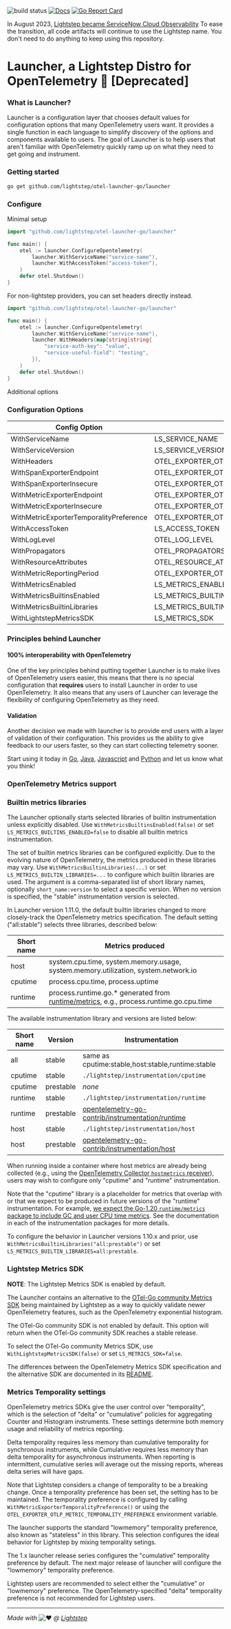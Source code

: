 ![build status](https://github.com/lightstep/otel-launcher-go/workflows/build/badge.svg)
[![Docs](https://godoc.org/github.com/lightstep/otel-launcher-go/launcher?status.svg)](https://pkg.go.dev/github.com/lightstep/otel-launcher-go/launcher)
[![Go Report Card](https://goreportcard.com/badge/github.com/lightstep/otel-launcher-go/launcher)](https://goreportcard.com/report/github.com/lightstep/otel-launcher-go/launcher)

In August 2023, [Lightstep became ServiceNow
Cloud Observability](https://docs.lightstep.com/docs/banner-faq) To ease the
transition, all code artifacts will continue to use the Lightstep name. You
don't need to do anything to keep using this repository.

# Launcher, a Lightstep Distro for OpenTelemetry 🚀 [Deprecated]

### What is Launcher?

Launcher is a configuration layer that chooses default values for configuration options that many OpenTelemetry users want. It provides a single function in each language to simplify discovery of the options and components available to users. The goal of Launcher is to help users that aren't familiar with OpenTelemetry quickly ramp up on what they need to get going and instrument.

### Getting started

```bash
go get github.com/lightstep/otel-launcher-go/launcher
```

### Configure

Minimal setup

```go
import "github.com/lightstep/otel-launcher-go/launcher"

func main() {
    otel := launcher.ConfigureOpentelemetry(
        launcher.WithServiceName("service-name"),
        launcher.WithAccessToken("access-token"),
    )
    defer otel.Shutdown()
}
```

For non-lightstep providers, you can set headers directly instead.

```go
import "github.com/lightstep/otel-launcher-go/launcher"

func main() {
    otel := launcher.ConfigureOpentelemetry(
        launcher.WithServiceName("service-name"),
        launcher.WithHeaders(map[string]string{
            "service-auth-key": "value",
            "service-useful-field": "testing",
        }),
    )
    defer otel.Shutdown()
}
```


Additional options

### Configuration Options

| Config Option                           | Env Variable                                     | Required | Default                       |
|-----------------------------------------|--------------------------------------------------|----------|-------------------------------|
| WithServiceName                         | LS_SERVICE_NAME                                  | y        | -                             |
| WithServiceVersion                      | LS_SERVICE_VERSION                               | n        | unknown                       |
| WithHeaders                             | OTEL_EXPORTER_OTLP_HEADERS                       | n        | {}                            |
| WithSpanExporterEndpoint                | OTEL_EXPORTER_OTLP_SPAN_ENDPOINT                 | n        | ingest.lightstep.com:443      |
| WithSpanExporterInsecure                | OTEL_EXPORTER_OTLP_SPAN_INSECURE                 | n        | false                         |
| WithMetricExporterEndpoint              | OTEL_EXPORTER_OTLP_METRIC_ENDPOINT               | n        | ingest.lightstep.com:443      |
| WithMetricExporterInsecure              | OTEL_EXPORTER_OTLP_METRIC_INSECURE               | n        | false                         |
| WithMetricExporterTemporalityPreference | OTEL_EXPORTER_OTLP_METRIC_TEMPORALITY_PREFERENCE | n        | cumulative                    |
| WithAccessToken                         | LS_ACCESS_TOKEN                                  | n        | -                             |
| WithLogLevel                            | OTEL_LOG_LEVEL                                   | n        | info                          |
| WithPropagators                         | OTEL_PROPAGATORS                                 | n        | b3                            |
| WithResourceAttributes                  | OTEL_RESOURCE_ATTRIBUTES                         | n        | -                             |
| WithMetricReportingPeriod               | OTEL_EXPORTER_OTLP_METRIC_PERIOD                 | n        | 30s                           |
| WithMetricsEnabled                      | LS_METRICS_ENABLED                               | n        | true                          |
| WithMetricsBuiltinsEnabled              | LS_METRICS_BUILTINS_ENABLED                      | n        | true                          |
| WithMetricsBuiltinLibraries             | LS_METRICS_BUILTIN_LIBRARIES                     | n        | all:stable |
| WithLightstepMetricsSDK                 | LS_METRICS_SDK                                   | n        | true                          |

### Principles behind Launcher

#### 100% interoperability with OpenTelemetry

One of the key principles behind putting together Launcher is to make lives of OpenTelemetry users easier, this means that there is no special configuration that **requires** users to install Launcher in order to use OpenTelemetry. It also means that any users of Launcher can leverage the flexibility of configuring OpenTelemetry as they need.

#### Validation

Another decision we made with launcher is to provide end users with a layer of validation of their configuration. This provides us the ability to give feedback to our users faster, so they can start collecting telemetry sooner.

Start using it today in [Go](https://github.com/lightstep/otel-launcher-go), [Java](https://github.com/lightstep/otel-launcher-java), [Javascript](https://github.com/lightstep/otel-launcher-node) and [Python](https://github.com/lightstep/otel-launcher-python) and let us know what you think!

### OpenTelemetry Metrics support

### Builtin metrics libraries

The Launcher optionally starts selected libraries of builtin
instrumentation unless explicitly disabled.  Use
`WithMetricsBuiltinsEnabled(false)` or set
`LS_METRICS_BUILTINS_ENABLED=false` to disable all builtin metrics
instrumentation.

The set of builtin metrics libraries can be configured explicitly.
Due to the evolving nature of OpenTelemetry, the metrics produced in
these libraries may vary.  Use `WithMetricsBuiltinLibraries(...)` or
set `LS_METRICS_BUILTIN_LIBRARIES=...` to configure which builtin
libraries are used.  The argument is a comma-separated list of short
library names, optionally `short_name:version` to select a specific
version.  When no version is specified, the "stable" instrumentation
version is selected.

In Launcher version 1.11.0, the default builtin libraries changed to
more closely-track the OpenTelemetry metrics specification.  The
default setting ("all:stable") selects three libraries, described
below:

| Short name | Metrics produced                                                                          |
|------------|-------------------------------------------------------------------------------------------|
| host       | system.cpu.time, system.memory.usage, system.memory.utilization, system.network.io        |
| cputime    | process.cpu.time, process.uptime                                                          |
| runtime    | process.runtime.go.* generated from [runtime/metrics](https://pkg.go.dev/runtime/metrics), e.g., process.runtime.go.cpu.time |

The available instrumentation library and versions are listed below:

| Short name | Version   | Instrumentation                                                                                                                                  |
|------------|-----------|--------------------------------------------------------------------------------------------------------------------------------------------------|
| all        | stable    | same as cputime:stable,host:stable,runtime:stable                                                                                                |
| cputime    | stable    | `./lightstep/instrumentation/cputime`                                                                                                            |
| cputime    | prestable | _none_                                                                                                                                           |
| runtime    | stable    | `./lightstep/instrumentation/runtime`                                                                                                            |
| runtime    | prestable | [opentelemetry-go-contrib/instrumentation/runtime](https://github.com/open-telemetry/opentelemetry-go-contrib/tree/main/instrumentation/runtime) |
| host       | stable    | `./lightstep/instrumentation/host`                                                                                                               |
| host       | prestable | [opentelemetry-go-contrib/instrumentation/host](https://github.com/open-telemetry/opentelemetry-go-contrib/tree/main/instrumentation/host)       |

When running inside a container where host metrics are already being
collected (e.g., using the [OpenTelemetry Collector `hostmetrics`
receiver](https://github.com/open-telemetry/opentelemetry-collector-contrib/tree/main/receiver/hostmetricsreceiver)),
users may wish to configure only "cputime" and "runtime" instrumentation.

Note that the "cputime" library is a placeholder for metrics that
overlap with or that we expect to be produced in future versions of
the "runtime" instrumentation.  For example, [we expect the Go-1.20
`runtime/metrics` package to include GC and user CPU time
metrics](https://go-review.googlesource.com/c/go/+/404307/).  See the
documentation in each of the instrumentation packages for more
details.

To configure the behavior in Launcher versions 1.10.x and prior, use
`WithMetricsBuiltinLibraries("all:prestable")` or set
`LS_METRICS_BUILTIN_LIBRARIES=all:prestable`.

### Lightstep Metrics SDK

**NOTE**: The Lightstep Metrics SDK is enabled by default.

The Launcher contains an alternative to the [OTel-Go community Metrics
SDK](https://github.com/open-telemetry/opentelemetry-go) being
maintained by Lightstep as a way to quickly validate newer
OpenTelemetry features, such as the OpenTelemetry exponential
histogram.

The OTel-Go community SDK is not enabled by default.  This option will
return when the OTel-Go community SDK reaches a stable release.

To select the OTel-Go community Metrics SDK, use
`WithLightstepMetricsSDK(false)` or set `LS_METRICS_SDK=false`.

The differences between the OpenTelemetry Metrics SDK specification
and the alternative SDK are documented in its
[README](./lightstep/sdk/metric/README.md).

### Metrics Temporality settings

OpenTelemetry metrics SDKs give the user control over "temporality",
which is the selection of "delta" or "cumulative" policies for
aggregating Counter and Histogram instruments.  These settings determine
both memory usage and reliability of metrics reporting.

Delta temporality requires less memory than cumulative temporality for
synchronous instruments, while Cumulative requires less memory than
delta temporality for asynchronous instruments.  When reporting is
intermittent, cumulative series will average out the missing reports,
whereas delta series will have gaps.

Note that Lightstep considers a change of temporality to be a breaking
change.  Once a temporality preference has been set, the setting has
to be maintained.  The temporality preference is configured by calling
`WithMetricExporterTemporalityPreference()` or using the
`OTEL_EXPORTER_OTLP_METRIC_TEMPORALITY_PREFERENCE` environment
variable.

The launcher supports the standard "lowmemory" temporality preference,
also known as "stateless" in this library.  This selection configures
the ideal behavior for Lightstep by mixing temporality setings.

The 1.x launcher release series configures the "cumulative"
temporality preference by default.  The next major release of launcher
will configure the "lowmemory" temporality preference.

Lightstep users are recommended to select either the "cumulative" or
"lowmemory" preference.  The OpenTelemetry-specified "delta"
temporality preference is not recommended for Lightstep users.

------

*Made with*
![:heart:](https://a.slack-edge.com/production-standard-emoji-assets/10.2/apple-medium/2764-fe0f.png) *@ [Lightstep](http://lightstep.com/)*
